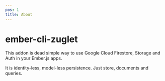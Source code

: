 ```yaml
---
pos: 1
title: About
---
```


# ember-cli-zuglet

This addon is dead simple way to use Google Cloud Firestore, Storage and Auth in your Ember.js apps.

It is identity-less, model-less persistence. Just store, documents and queries.
